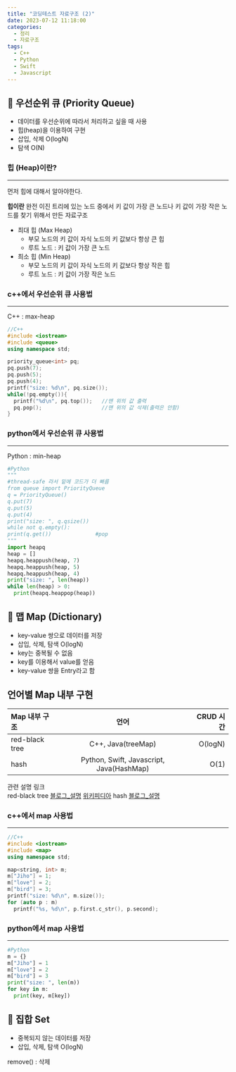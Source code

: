 ```yaml
---
title: "코딩테스트 자료구조 (2)"
date: 2023-07-12 11:18:00
categories:
  - 정리
  - 자료구조
tags:
  - C++
  - Python
  - Swift
  - Javascript
---
```


## 📖 우선순위 큐 (Priority Queue)
* 데이터를 우선순위에 따라서 처리하고 싶을 때 사용
* 힙(heap)을 이용하여 구현
* 삽입, 삭제 O(logN)
* 탐색 O(N)  
  
### 힙 (Heap)이란?
---
먼저 힙에 대해서 알아야한다.   
  
**힙이란**
완전 이진 트리에 있는 노드 중에서 키 값이 가장 큰 노드나 키 값이 가장 작은 노드를 찾기 위해서 만든 자료구조  

* 최대 힙 (Max Heap)
  * 부모 노드의 키 값이 자식 노드의 키 값보다 항상 큰 힙  
  * 루트 노드 : 키 값이 가장 큰 노드
* 최소 힙 (Min Heap)
  * 부모 노드의 키 값이 자식 노드의 키 값보다 항상 작은 힙  
  * 루트 노드 : 키 값이 가장 작은 노드  


### c++에서 우선순위 큐 사용법
---
C++ : max-heap  

```c++
//C++
#include <iostream>
#include <queue>
using namespace std;

priority_queue<int> pq;
pq.push(7);
pq.push(5);
pq.push(4);
printf("size: %d\n", pq.size());
while(!pq.empty()){
  printf("%d\n", pq.top());   //맨 위의 값 출력
  pq.pop();                   //맨 위의 값 삭제(출력은 안함)
}
```

### python에서 우선순위 큐 사용법
---
Python : min-heap  

```python
#Python
"""
#thread-safe 라서 밑에 코드가 더 빠름
from queue import PriorityQueue
q = PriorityQueue()
q.put(7)
q.put(5)
q.put(4)
print("size: ", q.qsize())
while not q.empty():
print(q.get())              #pop
"""
import heapq
heap = []
heapq.heappush(heap, 7)
heapq.heappush(heap, 5)
heapq.heappush(heap, 4)
print("size: ", len(heap))
while len(heap) > 0:
  print(heapq.heappop(heap))
```
## 📖 맵 Map (Dictionary)
* key-value 쌍으로 데이터를 저장
* 삽입, 삭제, 탐색 O(logN)
* key는 중복될 수 없음
* key를 이용해서 value를 얻음
* key-value 쌍을 Entry라고 함

**언어별 Map 내부 구현**
---

|Map 내부 구조|언어|CRUD 시간|
|:---|:---:|---:|
|red-black tree|C++, Java(treeMap)|O(logN)|
|hash|Python, Swift, Javascript, Java(HashMap)|O(1)|

관련 설명 링크   
red-black tree [블로그_설명](https://code-lab1.tistory.com/62) [위키피디아](https://ko.wikipedia.org/wiki/레드-블랙_트리)
hash [블로그_설명]()  

### c++에서 map 사용법
---
```c++
//C++
#include <iostream>
#include <map>
using namespace std;

map<string, int> m;
m["Jiho"] = 1;
m["love"] = 2;
m["bird"] = 3;
printf("size: %d\n", m.size());
for (auto p : m)
  printf("%s, %d\n", p.first.c_str(), p.second);
```  
  
### python에서 map 사용법
---
```python
#Python
m = {}
m["Jiho"] = 1
m["love"] = 2
m["bird"] = 3
print("size: ", len(m))
for key in m:
  print(key, m[key])
```
  


## 📖 집합 Set
* 중복되지 않는 데이터를 저장
* 삽입, 삭제, 탐색 O(logN)  

remove() : 삭제
